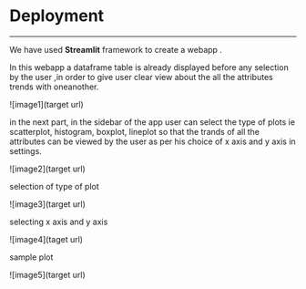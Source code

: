 # Deployment
***
We have used **Streamlit** framework to create a webapp .

In this webapp a dataframe table is already displayed before any selection by the user ,in order to give user clear view about the all the attributes trends with oneanother.

![image1](target url)

in the next part, in the sidebar of the app user can select the type of plots ie scatterplot, histogram, boxplot, lineplot so that the trands of all the attributes can be viewed by the user as per his choice of x axis and y axis in settings.

![image2](target url)

selection of type of plot

![image3](target url)

selecting x axis and y axis

![image4](taget url)


sample plot

![image5](target url)


